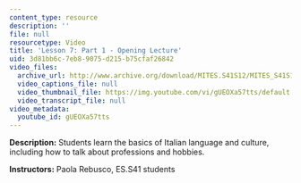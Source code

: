 ```yaml
---
content_type: resource
description: ''
file: null
resourcetype: Video
title: 'Lesson 7: Part 1 - Opening Lecture'
uid: 3d81bb6c-7eb8-9075-d215-b75cfaf26842
video_files:
  archive_url: http://www.archive.org/download/MITES.S41S12/MITES_S41S12_Lesson7_Part1_300k.mp4
  video_captions_file: null
  video_thumbnail_file: https://img.youtube.com/vi/gUEOXa57tts/default.jpg
  video_transcript_file: null
video_metadata:
  youtube_id: gUEOXa57tts
---
```


**Description:** Students learn the basics of Italian language and culture, including how to talk about professions and hobbies.

**Instructors:** Paola Rebusco, ES.S41 students
